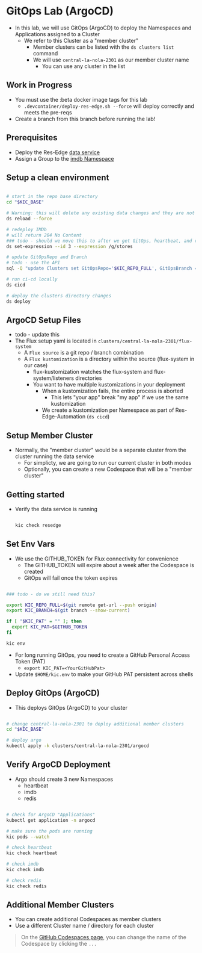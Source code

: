 # GitOps Lab (ArgoCD)

- In this lab, we will use GitOps (ArgoCD) to deploy the Namespaces and Applications assigned to a Cluster
  - We refer to this Cluster as a "member cluster"
    - Member clusters can be listed with the `ds clusters list` command
    - We will use `central-la-nola-2301` as our member cluster name
      - You can use any cluster in the list

## Work in Progress

- You must use the :beta docker image tags for this lab
  - `.devcontainer/deploy-res-edge.sh --force` will deploy correctly and meets the pre-reqs
- Create a branch from this branch before running the lab!

## Prerequisites

- Deploy the Res-Edge [data service](./deploy-res-edge.md)
- Assign a Group to the [imdb Namespace](./assign-group-to-namespace.md)

## Setup a clean environment

```bash

# start in the repo base directory
cd "$KIC_BASE"

# Warning: this will delete any existing data changes and they are not recoverable
ds reload --force

# redeploy IMDb
# will return 204 No Content
### todo - should we move this to after we get GitOps, heartbeat, and redis deployed?
ds set-expression --id 3 --expression /g/stores

# update GitOpsRepo and Branch
# todo - use the API
sql -Q "update Clusters set GitOpsRepo='$KIC_REPO_FULL', GitOpsBranch = '$KIC_BRANCH'; select GitOpsRepo, GitOpsBranch from Clusters"

# run ci-cd locally
ds cicd

# deploy the clusters directory changes
ds deploy

```

## ArgoCD Setup Files

- todo - update this
- The Flux setup yaml is located in `clusters/central-la-nola-2301/flux-system`
  - A `Flux source` is a git repo / branch combination
  - A `Flux kustomization` is a directory within the source (flux-system in our case)
    - flux-kustomization watches the flux-system and flux-system/listeners directories
    - You want to have multiple kustomizations in your deployment
      - When a kustomization fails, the entire process is aborted
        - This lets "your app" break "my app" if we use the same kustomization
      - We create a kustomization per Namespace as part of Res-Edge-Automation (`ds cicd`)

## Setup Member Cluster

- Normally, the "member cluster" would be a separate cluster from the cluster running the data service
  - For simplicty, we are going to run our current cluster in both modes
  - Optionally, you can create a new Codespace that will be a "member cluster"

## Getting started

- Verify the data service is running

  ```bash

  kic check resedge

  ```

## Set Env Vars

- We use the GITHUB_TOKEN for Flux connectivity for convenience
  - The GITHUB_TOKEN will expire about a week after the Codespace is created
  - GitOps will fail once the token expires

```bash

### todo - do we still need this?

export KIC_REPO_FULL=$(git remote get-url --push origin)
export KIC_BRANCH=$(git branch --show-current)

if [ "$KIC_PAT" = "" ]; then
  export KIC_PAT=$GITHUB_TOKEN
fi

kic env

```

- For long running GitOps, you need to create a GitHub Personal Access Token (PAT)
  - `export KIC_PAT=<YourGitHubPat>`
- Update `$HOME/kic.env` to make your GitHub PAT persistent across shells

## Deploy GitOps (ArgoCD)

- This deploys GitOps (ArgoCD) to your cluster

```bash

# change central-la-nola-2301 to deploy additional member clusters
cd "$KIC_BASE"

# deploy argo
kubectl apply -k clusters/central-la-nola-2301/argocd

```

## Verify ArgoCD Deployment

- Argo should create 3 new Namespaces
  - heartbeat
  - imdb
  - redis

```bash

# check for ArgoCD "Applications"
kubectl get application -n argocd

# make sure the pods are running
kic pods --watch

# check heartbeat
kic check heartbeat

# check imdb
kic check imdb

# check redis
kic check redis

```

## Additional Member Clusters

- You can create additional Codespaces as member clusters
- Use a different Cluster name / directory for each cluster

> On the [GitHub Codespaces page](https://github.com/codespaces), you can change the name of the Codespace by clicking the `...`
